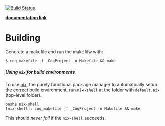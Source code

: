 [![Build Status](https://travis-ci.com/bollu/PresburgerAI-Coq.svg?branch=master)](https://travis-ci.com/bollu/PresburgerAI-Coq)

**[documentation link](https://math-fehr.github.io/PresburgerAI-Coq/)**

# Building

Generate a makefile and run the makefilw with:

```
$ coq_makefile -f _CoqProject -o Makefile && make
```

##### Using `nix` for build environments

To use [nix](https://nixos.org/nix/), the purely functional package manager
to automatically setup the correct build environment, run `nix-shell` at
the folder with `default.nix` (top-level folder).


```
bash$ nix-shell
[nix-shell]: coq_makefile -f _CoqProject -o Makefile && make
```

This should _never fail_ if the `nix-shell` succeeds.
